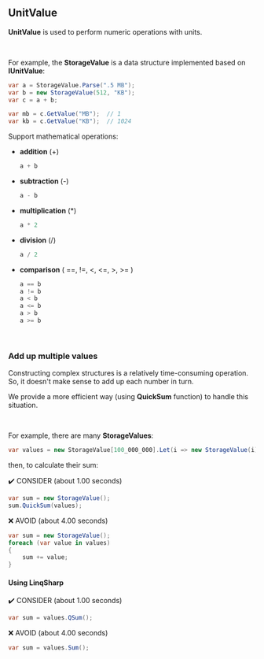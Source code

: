 ## UnitValue

**UnitValue** is used to perform numeric operations with units.

<br/>

For example, the **StorageValue** is a data structure implemented based on **IUnitValue**:

```csharp
var a = StorageValue.Parse(".5 MB");
var b = new StorageValue(512, "KB");
var c = a + b;

var mb = c.GetValue("MB");	// 1
var kb = c.GetValue("KB");	// 1024
```

Support mathematical operations:

- **addition** (+)

  ```csharp
  a + b
  ```

- **subtraction** (-)

  ```csharp
  a - b
  ```

- **multiplication** (*)

  ```csharp
  a * 2
  ```

- **division** (/)

  ```csharp
  a / 2
  ```

- **comparison** ( ==, !=, <, <=, >, >= )

  ```csharp
  a == b
  a != b
  a < b
  a <= b
  a > b
  a >= b
  ```

<br/>

### Add up multiple values

Constructing complex structures is a relatively time-consuming operation. So, it doesn't make sense to add up each number in turn.

We provide a more efficient way (using **QuickSum** function) to handle this situation. 

<br/>

For example, there are many **StorageValues**:

```csharp
var values = new StorageValue[100_000_000].Let(i => new StorageValue(i));
```

then, to calculate their sum:

✔️ CONSIDER (about 1.00 seconds)

```csharp
var sum = new StorageValue();
sum.QuickSum(values);
```

❌ AVOID (about 4.00 seconds)

```csharp
var sum = new StorageValue();
foreach (var value in values)
{
    sum += value;
}
```

#### Using LinqSharp

✔️ CONSIDER (about 1.00 seconds)

```csharp
var sum = values.QSum();
```

❌ AVOID (about 4.00 seconds)

```csharp
var sum = values.Sum();
```

<br/>

